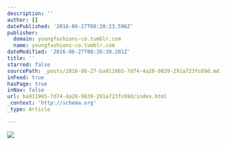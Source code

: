 ```yaml
---
description: ''
author: []
datePublished: '2016-06-27T08:28:23.596Z'
publisher:
  domain: youngfashions-co.tumblr.com
  name: youngfashions-co.tumblr.com
dateModified: '2016-06-27T08:26:30.201Z'
title: ''
starred: false
sourcePath: _posts/2016-06-27-ba911965-7d74-4a28-9839-291a723fc69d.md
inFeed: true
hasPage: true
inNav: false
url: ba911965-7d74-4a28-9839-291a723fc69d/index.html
_context: 'http://schema.org'
_type: Article

---
```

![](https://67.media.tumblr.com/db87d5ee9eb5472dab1954c6babd4f2f/tumblr_nlymegL14s1swmrupo1_400.jpg)